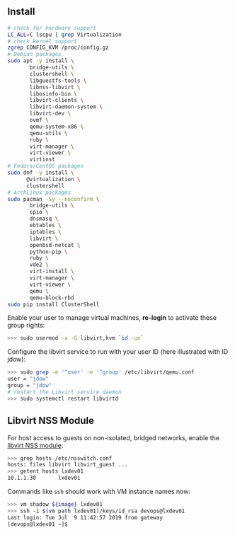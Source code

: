 ## Install

```bash
# check for hardware support
LC_ALL=C lscpu | grep Virtualization
# check kernel support
zgrep CONFIG_KVM /proc/config.gz
# Debian packages
sudo apt -y install \
       bridge-utils \
       clustershell \
       libguestfs-tools \
       libnss-libvirt \
       libosinfo-bin \
       libvirt-clients \
       libvirt-daemon-system \
       libvirt-dev \
       ovmf \
       qemu-system-x86 \
       qemu-utils \
       ruby \
       virt-manager \
       virt-viewer \
       virtinst
# Fedora/CentOS packages
sudo dnf -y install \
      @virtualization \
      clustershell
# ArchLinux packages
sudo pacman -Sy --noconfirm \
       bridge-utils \
       cpio \
       dnsmasq \
       ebtables \
       iptables \
       libvirt \
       openbsd-netcat \
       python-pip \
       ruby \
       vde2 \
       virt-install \
       virt-manager \
       virt-viewer \
       qemu \
       qemu-block-rbd
sudo pip install ClusterShell
```

Enable your user to manage virtual machines, **re-login** to activate these group rights:

```bash
>>> sudo usermod -a -G libvirt,kvm `id -un`      
```

Configure the libvirt service to run with your user ID (here illustrated with ID jdow):

```bash
>>> sudo grep -e '^user' -e '^group' /etc/libvirt/qemu.conf
user = "jdow"
group = "jdow"
# restart the Libvirt service daemon
>>> sudo systemctl restart libvirtd
```

## Libvirt NSS Module

For host access to guests on non-isolated, bridged networks, enable the [libvirt NSS module][01]:

```bash
>>> grep hosts /etc/nsswitch.conf
hosts: files libvirt libvirt_guest ...
>>> getent hosts lxdev01
10.1.1.30       lxdev01
```

Commands like `ssh` should work with VM instance names now:

```bash
>>> vm shadow ${image} lxdev01
>>> ssh -i $(vm path lxdev01)/keys/id_rsa devops@lxdev01
Last login: Tue Jul  9 11:42:57 2019 from gateway
[devops@lxdev01 ~]$
```

[01]: https://libvirt.org/nss.html
